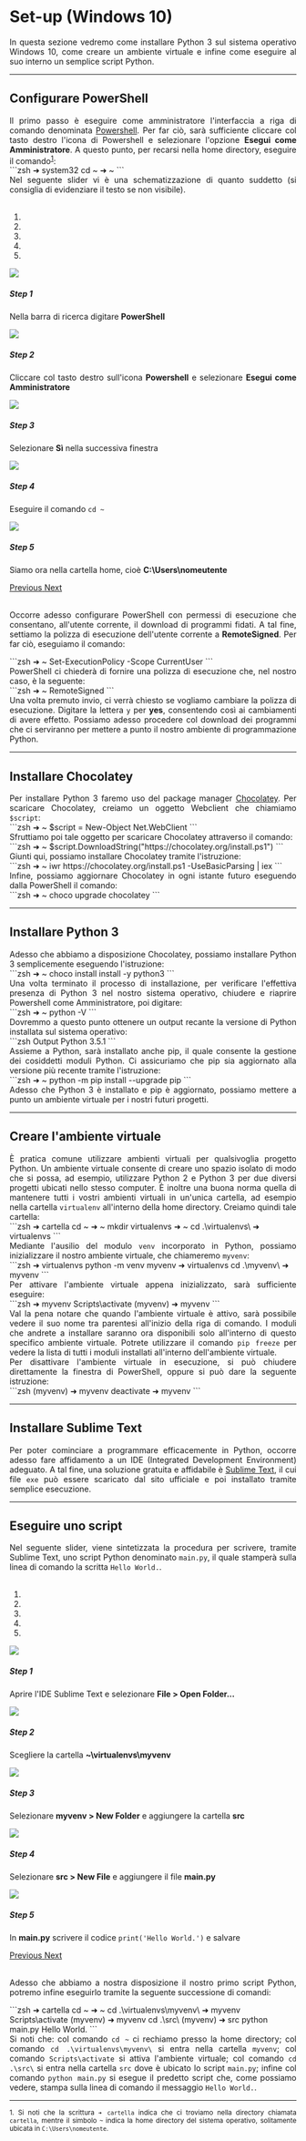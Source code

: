 # Set-up (Windows 10)

<div style="text-align: justify;">
In questa sezione vedremo come installare Python 3 sul sistema operativo Windows 10, come creare un ambiente virtuale e infine come eseguire al suo interno un semplice script Python. 
</div>

------
## Configurare PowerShell

<div style="text-align: justify;">
Il primo passo è eseguire come amministratore l'interfaccia a riga di comando denominata <a href="https://it.wikipedia.org/wiki/Windows_PowerShell">Powershell</a>. Per far ciò, sarà sufficiente cliccare col tasto destro l'icona di Powershell e selezionare l'opzione <strong>Esegui come Amministratore</strong>. A questo punto, per recarsi nella home directory, eseguire il comando<sup><a href="#fn0" id="ref0">1</a></sup>: 
</div>
```zsh
➜ system32  cd ~
➜ ~
```
<div style="text-align: justify;">
Nel seguente slider vi è una schematizzazione di quanto suddetto (si consiglia di evidenziare il testo se non visibile).<br><br>

<div id="carouselExampleIndicators" class="carousel slide" data-interval="false">
  <ol class="carousel-indicators">
    <li data-target="#carouselExampleIndicators" data-slide-to="0" class="active"></li>
    <li data-target="#carouselExampleIndicators" data-slide-to="1"></li>
    <li data-target="#carouselExampleIndicators" data-slide-to="2"></li>
    <li data-target="#carouselExampleIndicators" data-slide-to="3"></li>
    <li data-target="#carouselExampleIndicators" data-slide-to="4"></li>
  </ol>
  <div class="carousel-inner">
    <div class="carousel-item active">
      <img class="d-block w-100" src="../img/powershell-1.png">
        <div class="carousel-caption d-none d-md-block">
            <h5>Step 1</h5>
            <p>Nella barra di ricerca digitare <strong>PowerShell</strong></p>
        </div>
    </div>
    <div class="carousel-item">
      <img class="d-block w-100" src="../img/powershell-2.png">
        <div class="carousel-caption d-none d-md-block">
            <h5>Step 2</h5>
            <p>Cliccare col tasto destro sull'icona <strong>Powershell</strong> e selezionare <strong>Esegui come Amministratore</strong></p>
        </div>
    </div>
    <div class="carousel-item">
      <img class="d-block w-100" src="../img/powershell-3.png">
        <div class="carousel-caption d-none d-md-block">
            <h5>Step 3</h5>
            <p>Selezionare <strong>Sì</strong> nella successiva finestra</p>
        </div>
    </div>
    <div class="carousel-item">
      <img class="d-block w-100" src="../img/powershell-4.png">
        <div class="carousel-caption d-none d-md-block">
            <h5>Step 4</h5>
            <p>Eseguire il comando <code>cd ~</code></p>
        </div>
    </div>
    <div class="carousel-item">
      <img class="d-block w-100" src="../img/powershell-5.png">
        <div class="carousel-caption d-none d-md-block">
            <h5>Step 5</h5>
            <p>Siamo ora nella cartella home, cioè <strong>C:\Users\nomeutente</strong></p>
        </div>
    </div>
  </div>
  <a class="carousel-control-prev" href="#carouselExampleIndicators" role="button" data-slide="prev">
    <span class="carousel-control-prev-icon" aria-hidden="true"></span>
    <span class="sr-only">Previous</span>
  </a>
  <a class="carousel-control-next" href="#carouselExampleIndicators" role="button" data-slide="next">
    <span class="carousel-control-next-icon" aria-hidden="true"></span>
    <span class="sr-only">Next</span>
  </a>
</div><br>

Occorre adesso configurare PowerShell con permessi di esecuzione che consentano, all'utente corrente, il download di programmi fidati. A tal fine, settiamo la polizza di esecuzione dell'utente corrente a <strong>RemoteSigned</strong>. Per far ciò, eseguiamo il comando: 
</div>
```zsh
➜ ~  Set-ExecutionPolicy -Scope CurrentUser
```
<div style="text-align: justify;">
PowerShell ci chiederà di fornire una polizza di esecuzione che, nel nostro caso, è la seguente:
</div>
```zsh
➜ ~  RemoteSigned
```
<div style="text-align: justify;">
Una volta premuto invio, ci verrà chiesto se vogliamo cambiare la polizza di esecuzione. Digitare la lettera <code>y</code> per <strong>yes</strong>, consentendo così ai cambiamenti di avere effetto. Possiamo adesso procedere col download dei programmi che ci serviranno per mettere a punto il nostro ambiente di programmazione Python.
</div>

------
## Installare Chocolatey

<div style="text-align: justify;">
Per installare Python 3 faremo uso del package manager <a href="https://chocolatey.org/">Chocolatey</a>. Per scaricare Chocolatey, creiamo un oggetto Webclient che chiamiamo <code>$script</code>:
</div>
```zsh
➜ ~  $script = New-Object Net.WebClient
```
<div style="text-align: justify;">
Sfruttiamo poi tale oggetto per scaricare Chocolatey attraverso il comando:
</div>
```zsh
➜ ~  $script.DownloadString("https://chocolatey.org/install.ps1")
```
<div style="text-align: justify;">
Giunti qui, possiamo installare Chocolatey tramite l'istruzione:
</div>
```zsh
➜ ~  iwr https://chocolatey.org/install.ps1 -UseBasicParsing | iex
```
<div style="text-align: justify;">
Infine, possiamo aggiornare Chocolatey in ogni istante futuro eseguendo dalla PowerShell il comando:
</div>
```zsh
➜ ~  choco upgrade chocolatey
```

------
## Installare Python 3

<div style="text-align: justify;">
Adesso che abbiamo a disposizione Chocolatey, possiamo installare Python 3 semplicemente eseguendo l'istruzione:
</div>
```zsh
➜ ~  choco install install -y python3
```
<div style="text-align: justify;">
Una volta terminato il processo di installazione, per verificare l'effettiva presenza di Python 3 nel nostro sistema operativo, chiudere e riaprire Powershell come Amministratore, poi digitare:
</div>
```zsh
➜ ~  python -V
```
<div style="text-align: justify;">
Dovremmo a questo punto ottenere un output recante la versione di Python installata sul sistema operativo:
</div>
```zsh
Output
Python 3.5.1
```
<div style="text-align: justify;">
Assieme a Python, sarà installato anche pip, il quale consente la gestione dei cosiddetti moduli Python. Ci assicuriamo che pip sia aggiornato alla versione più recente tramite l'istruzione:
</div>
```zsh
➜ ~  python -m pip install --upgrade pip
```
<div style="text-align: justify;">
Adesso che Python 3 è installato e pip è aggiornato, possiamo mettere a punto un ambiente virtuale per i nostri futuri progetti.
</div>


------
## Creare l'ambiente virtuale

<div style="text-align: justify;">
È pratica comune utilizzare ambienti virtuali per qualsivoglia progetto Python. Un ambiente virtuale consente di creare uno spazio isolato di modo che si possa, ad esempio, utilizzare Python 2 e Python 3 per due diversi progetti ubicati nello stesso computer. È inoltre una buona norma quella di mantenere tutti i vostri ambienti virtuali in un'unica cartella, ad esempio nella cartella <code>virtualenv</code> all'interno della home directory. Creiamo quindi tale cartella:
</div>
```zsh
➜ cartella  cd ~
➜ ~  mkdir virtualenvs
➜ ~  cd .\virtualenvs\
➜ virtualenvs
```
<div style="text-align: justify;">
Mediante l'ausilio del modulo <code>venv</code> incorporato in Python, possiamo inizializzare il nostro ambiente virtuale, che chiameremo <code>myvenv</code>:
</div>
```zsh
➜ virtualenvs  python -m venv myvenv
➜ virtualenvs  cd .\myvenv\
➜ myvenv
```
<div style="text-align: justify;">
Per attivare l'ambiente virtuale appena inizializzato, sarà sufficiente eseguire:
</div>
```zsh
➜ myvenv  Scripts\activate
(myvenv) ➜ myvenv
```
<div style="text-align: justify;">
Val la pena notare che quando l'ambiente virtuale è attivo, sarà possibile vedere il suo nome tra parentesi all'inizio della riga di comando. I moduli che andrete a installare saranno ora disponibili solo all'interno di questo specifico ambiente virtuale. Potrete utilizzare il comando <code>pip freeze</code> per vedere la lista di tutti i moduli installati all'interno dell'ambiente virtuale. 
<br>
Per disattivare l'ambiente virtuale in esecuzione, si può chiudere direttamente la finestra di PowerShell, oppure si può dare la seguente istruzione: 
</div>
```zsh
(myvenv) ➜ myvenv  deactivate
➜ myvenv
```

------
## Installare Sublime Text

<div style="text-align: justify;">
Per poter cominciare a programmare efficacemente in Python, occorre adesso fare affidamento a un IDE (Integrated Development Environment) adeguato. A tal fine, una soluzione gratuita e affidabile è <a href="https://www.sublimetext.com/">Sublime Text</a>, il cui file <code>exe</code> può essere scaricato dal sito ufficiale e poi installato tramite semplice esecuzione. 
</div>

------
## Eseguire uno script

<div style="text-align: justify;">
Nel seguente slider, viene sintetizzata la procedura per scrivere, tramite Sublime Text, uno script Python denominato <code>main.py</code>, il quale stamperà sulla linea di comando la scritta <code>Hello World.</code>. <br><br>

<div id="carouselExampleIndicators1" class="carousel slide" data-interval="false">
  <ol class="carousel-indicators">
    <li data-target="#carouselExampleIndicators1" data-slide-to="0" class="active"></li>
    <li data-target="#carouselExampleIndicators1" data-slide-to="1"></li>
    <li data-target="#carouselExampleIndicators1" data-slide-to="2"></li>
    <li data-target="#carouselExampleIndicators1" data-slide-to="3"></li>
    <li data-target="#carouselExampleIndicators1" data-slide-to="4"></li>
  </ol>
  <div class="carousel-inner">
    <div class="carousel-item active">
      <img class="d-block w-100" src="../img/sublime-win-1.png">
        <div class="carousel-caption d-none d-md-block">
            <h5>Step 1</h5>
            <p>Aprire l'IDE Sublime Text e selezionare <strong>File > Open Folder...</strong></p>
        </div>
    </div>
    <div class="carousel-item">
      <img class="d-block w-100" src="../img/sublime-win-2.png">
        <div class="carousel-caption d-none d-md-block">
            <h5>Step 2</h5>
            <p>Scegliere la cartella <strong>~\virtualenvs\myvenv</strong></p>
        </div>
    </div>
    <div class="carousel-item">
      <img class="d-block w-100" src="../img/sublime-win-3.png">
        <div class="carousel-caption d-none d-md-block">
            <h5>Step 3</h5>
            <p>Selezionare <strong>myvenv > New Folder</strong> e aggiungere la cartella <strong>src</strong></p>
        </div>
    </div>
    <div class="carousel-item">
      <img class="d-block w-100" src="../img/sublime-win-4.png">
        <div class="carousel-caption d-none d-md-block">
            <h5>Step 4</h5>
            <p>Selezionare <strong>src > New File</strong> e aggiungere il file <strong>main.py</strong></p>
        </div>
    </div>
    <div class="carousel-item">
      <img class="d-block w-100" src="../img/sublime-win-5.png">
        <div class="carousel-caption d-none d-md-block">
            <h5>Step 5</h5>
            <p>In <strong>main.py</strong> scrivere il codice <code>print('Hello World.')</code> e salvare</p>
        </div>
    </div>
  </div>
  <a class="carousel-control-prev" href="#carouselExampleIndicators1" role="button" data-slide="prev">
    <span class="carousel-control-prev-icon" aria-hidden="true"></span>
    <span class="sr-only">Previous</span>
  </a>
  <a class="carousel-control-next" href="#carouselExampleIndicators1" role="button" data-slide="next">
    <span class="carousel-control-next-icon" aria-hidden="true"></span>
    <span class="sr-only">Next</span>
  </a>
</div><br>

Adesso che abbiamo a nostra disposizione il nostro primo script Python, potremo infine eseguirlo tramite la seguente successione di comandi:
</div>
```zsh
➜ cartella  cd ~
➜ ~  cd .\virtualenvs\myvenv\
➜ myvenv  Scripts\activate
(myvenv) ➜ myvenv  cd .\src\
(myvenv) ➜ src  python main.py
Hello World.
```
<div style="text-align: justify;">
Si noti che: col comando <code>cd ~</code> ci rechiamo presso la home directory; col comando <code>cd .\virtualenvs\myvenv\</code> si entra nella cartella <code>myvenv</code>; col comando <code>Scripts\activate</code> si attiva l'ambiente virtuale; col comando <code>cd .\src\</code> si entra nella cartella <code>src</code> dove è ubicato lo script <code>main.py</code>; infine col comando <code>python main.py</code> si esegue il predetto script che, come possiamo vedere, stampa sulla linea di comando il messaggio <code>Hello World.</code>.


<hr>
<sup id="fn0">1. Si noti che la scrittura <code>➜ cartella</code> indica che ci troviamo nella directory chiamata <code>cartella</code>, mentre il simbolo <code>~</code> indica la home directory del sistema operativo, solitamente ubicata in <code>C:\Users\nomeutente</code>.
</sup>


<link rel="stylesheet" href="https://maxcdn.bootstrapcdn.com/bootstrap/4.0.0/css/bootstrap.min.css" integrity="sha384-Gn5384xqQ1aoWXA+058RXPxPg6fy4IWvTNh0E263XmFcJlSAwiGgFAW/dAiS6JXm" crossorigin="anonymous">

<script src="https://code.jquery.com/jquery-3.2.1.slim.min.js" integrity="sha384-KJ3o2DKtIkvYIK3UENzmM7KCkRr/rE9/Qpg6aAZGJwFDMVNA/GpGFF93hXpG5KkN" crossorigin="anonymous"></script>
<script src="https://cdnjs.cloudflare.com/ajax/libs/popper.js/1.12.9/umd/popper.min.js" integrity="sha384-ApNbgh9B+Y1QKtv3Rn7W3mgPxhU9K/ScQsAP7hUibX39j7fakFPskvXusvfa0b4Q" crossorigin="anonymous"></script>
<script src="https://maxcdn.bootstrapcdn.com/bootstrap/4.0.0/js/bootstrap.min.js" integrity="sha384-JZR6Spejh4U02d8jOt6vLEHfe/JQGiRRSQQxSfFWpi1MquVdAyjUar5+76PVCmYl" crossorigin="anonymous"></script>
